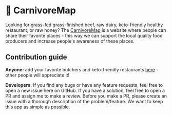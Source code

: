 # 🥩 CarnivoreMap

Looking for grass-fed grass-finished beef, raw dairy, keto-friendly healthy restaurant, or raw honey? The [CarnivoreMap](https://www.carnivoremap.com/) is a website where people can share their favorite places - this way we can support the local quality food producers and increase people's awareness of these places.

## Contribution guide

**Anyone:** add your favorite butchers and keto-friendly restaurants [here](https://www.carnivoremap.com/form/create-place) - other people will appreciate it!

**Developers:** If you find any bugs or have any feature requests, feel free to open a new issue here on GitHub. If you have a solution, feel free to open a PR and assign me to make a review. Before you make a PR, please create an issue with a thorough description of the problem/feature. We want to keep this app as simple as possible.
